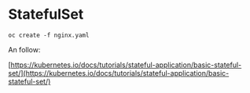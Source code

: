# StatefulSet

```text
oc create -f nginx.yaml
```

An follow:

[https://kubernetes.io/docs/tutorials/stateful-application/basic-stateful-set/](https://kubernetes.io/docs/tutorials/stateful-application/basic-stateful-set/)

